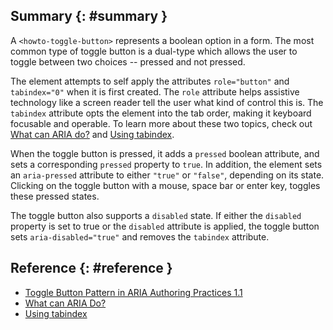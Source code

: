 ## Summary {: #summary }

A `<howto-toggle-button>` represents a boolean option in a form. The most common type
of toggle button is a dual-type which allows the user to toggle between two
choices -- pressed and not pressed.

The element attempts to self apply the attributes `role="button"` and
`tabindex="0"` when it is first created. The `role` attribute helps assistive
technology like a screen reader tell the user what kind of control this is.
The `tabindex` attribute opts the element into the tab order, making it keyboard
focusable and operable. To learn more about these two topics, check out
[What can ARIA do?][what-aria] and [Using tabindex][using-tabindex].

When the toggle button is pressed, it adds a `pressed` boolean attribute, and sets
a corresponding `pressed` property to `true`. In addition, the element sets an
`aria-pressed` attribute to either `"true"` or `"false"`, depending on its
state. Clicking on the toggle button with a mouse, space bar or enter key, toggles these
pressed states.

The toggle button also supports a `disabled` state. If either the `disabled` property
is set to true or the `disabled` attribute is applied, the toggle button sets
`aria-disabled="true"` and removes the `tabindex` attribute.

## Reference {: #reference }

- [Toggle Button Pattern in ARIA Authoring Practices 1.1][toggle-button-pattern]
- [What can ARIA Do?][what-aria]
- [Using tabindex][using-tabindex]

[toggle-button-pattern]: https://www.w3.org/TR/wai-aria-practices-1.1/#button
[what-aria]: https://developers.google.com/web/fundamentals/accessibility/semantics-aria/#what_can_aria_do
[using-tabindex]: https://developers.google.com/web/fundamentals/accessibility/focus/using-tabindex
